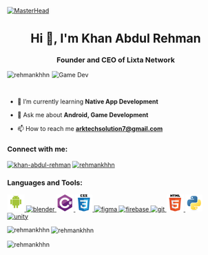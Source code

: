 [![MasterHead](https://media.licdn.com/dms/image/D4D3DAQEFpgZ1AJptaQ/image-scale_191_1128/0/1715550383210/lixtanetwork_cover?e=2147483647&v=beta&t=ePqWLTAfEjwY5NRdcGc05AZyT_anHY9dPNED66r_2kk)](https://rishavchanda.io)
<h1 align="center">Hi 👋, I'm Khan Abdul Rehman</h1>
<h3 align="center">Founder and CEO of Lixta Network</h3>
<img align="right" alt="Game Dev" width="400" src="https://i.pinimg.com/originals/b8/3f/b6/b83fb65c47ff0172f82d8973daa5cbc9.gif">

<p align="left"> <img src="https://komarev.com/ghpvc/?username=rehmankhhn&label=Profile%20views&color=0e75b6&style=flat" alt="rehmankhhn" /> </p>

<p align="left"> <a href="https://twitter.com/" target="blank"><img src="https://img.shields.io/twitter/follow/?logo=twitter&style=for-the-badge" alt="" /></a> </p>

- 🌱 I’m currently learning **Native App Development**

- 💬 Ask me about **Android, Game Development**

- 📫 How to reach me **arktechsolution7@gmail.com**

<h3 align="left">Connect with me:</h3>
<p align="left">
<a href="https://linkedin.com/in/khan-abdul-rehman" target="blank"><img align="center" src="https://raw.githubusercontent.com/rahuldkjain/github-profile-readme-generator/master/src/images/icons/Social/linked-in-alt.svg" alt="khan-abdul-rehman" height="30" width="40" /></a>
<a href="https://instagram.com/rehmankhhn" target="blank"><img align="center" src="https://raw.githubusercontent.com/rahuldkjain/github-profile-readme-generator/master/src/images/icons/Social/instagram.svg" alt="rehmankhhn" height="30" width="40" /></a>
</p>

<h3 align="left">Languages and Tools:</h3>
<p align="left"> <a href="https://developer.android.com" target="_blank" rel="noreferrer"> <img src="https://raw.githubusercontent.com/devicons/devicon/master/icons/android/android-original-wordmark.svg" alt="android" width="40" height="40"/> </a> <a href="https://www.blender.org/" target="_blank" rel="noreferrer"> <img src="https://download.blender.org/branding/community/blender_community_badge_white.svg" alt="blender" width="40" height="40"/> </a> <a href="https://www.w3schools.com/cs/" target="_blank" rel="noreferrer"> <img src="https://raw.githubusercontent.com/devicons/devicon/master/icons/csharp/csharp-original.svg" alt="csharp" width="40" height="40"/> </a> <a href="https://www.w3schools.com/css/" target="_blank" rel="noreferrer"> <img src="https://raw.githubusercontent.com/devicons/devicon/master/icons/css3/css3-original-wordmark.svg" alt="css3" width="40" height="40"/> </a> <a href="https://www.figma.com/" target="_blank" rel="noreferrer"> <img src="https://www.vectorlogo.zone/logos/figma/figma-icon.svg" alt="figma" width="40" height="40"/> </a> <a href="https://firebase.google.com/" target="_blank" rel="noreferrer"> <img src="https://www.vectorlogo.zone/logos/firebase/firebase-icon.svg" alt="firebase" width="40" height="40"/> </a> <a href="https://git-scm.com/" target="_blank" rel="noreferrer"> <img src="https://www.vectorlogo.zone/logos/git-scm/git-scm-icon.svg" alt="git" width="40" height="40"/> </a> <a href="https://www.w3.org/html/" target="_blank" rel="noreferrer"> <img src="https://raw.githubusercontent.com/devicons/devicon/master/icons/html5/html5-original-wordmark.svg" alt="html5" width="40" height="40"/> </a> <a href="https://www.python.org" target="_blank" rel="noreferrer"> <img src="https://raw.githubusercontent.com/devicons/devicon/master/icons/python/python-original.svg" alt="python" width="40" height="40"/> </a> <a href="https://unity.com/" target="_blank" rel="noreferrer"> <img src="https://www.vectorlogo.zone/logos/unity3d/unity3d-icon.svg" alt="unity" width="40" height="40"/> </a> </p>

<p><img align="left" src="https://github-readme-stats.vercel.app/api/top-langs?username=rehmankhhn&show_icons=true&locale=en&layout=compact" alt="rehmankhhn" /></p>

<p>&nbsp;<img align="center" src="https://github-readme-stats.vercel.app/api?username=rehmankhhn&show_icons=true&locale=en" alt="rehmankhhn" /></p>

<p><img align="center" src="https://github-readme-streak-stats.herokuapp.com/?user=rehmankhhn&" alt="rehmankhhn" /></p>

